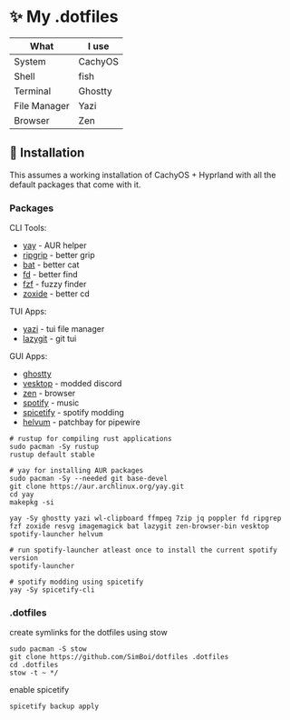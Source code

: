 # ✨ My .dotfiles

What | I use
-----|-----
System | CachyOS
Shell | fish
Terminal | Ghostty
File Manager | Yazi
Browser | Zen

## 🚀 Installation

This assumes a working installation of CachyOS + Hyprland with all the default packages that come with it.

### Packages

CLI Tools:

* [yay](https://github.com/Jguer/yay) - AUR helper
* [ripgrip](https://github.com/BurntSushi/ripgrep) - better grip
* [bat](https://github.com/sharkdp/bat?tab=readme-ov-file) - better cat
* [fd](https://github.com/sharkdp/fd) - better find
* [fzf](https://github.com/junegunn/fzf) - fuzzy finder
* [zoxide](https://github.com/ajeetdsouza/zoxide) - better cd

TUI Apps:

* [yazi](https://yazi-rs.github.io/docs/installation) - tui file manager
* [lazygit](https://github.com/jesseduffield/lazygit) - git tui

GUI Apps:
* [ghostty](https://ghostty.org/docs/install/binary#linux-(official))
* [vesktop](https://vesktop.vencord.dev/install/linux/) - modded discord
* [zen](https://aur.archlinux.org/packages/zen-browser-bin) - browser
* [spotify](https://wiki.archlinux.org/title/Spotify) - music
* [spicetify](https://spicetify.app/docs/advanced-usage/installation) - spotify modding
* [helvum](https://github.com/relulz/helvum) - patchbay for pipewire

```shell
# rustup for compiling rust applications
sudo pacman -Sy rustup
rustup default stable
```

```shell
# yay for installing AUR packages
sudo pacman -Sy --needed git base-devel
git clone https://aur.archlinux.org/yay.git
cd yay
makepkg -si
```

```shell
yay -Sy ghostty yazi wl-clipboard ffmpeg 7zip jq poppler fd ripgrep fzf zoxide resvg imagemagick bat lazygit zen-browser-bin vesktop spotify-launcher helvum
```

```shell
# run spotify-launcher atleast once to install the current spotify version
spotify-launcher
```

```shell
# spotify modding using spicetify
yay -Sy spicetify-cli
```

### .dotfiles

create symlinks for the dotfiles using stow

```shell
sudo pacman -S stow
git clone https://github.com/SimBoi/dotfiles .dotfiles
cd .dotfiles
stow -t ~ */
```

enable spicetify

```shell
spicetify backup apply
```
